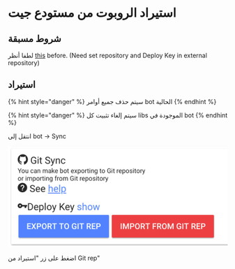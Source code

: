 # استيراد الروبوت من مستودع جيت

## شروط مسبقة

لطفا أنظر [this](https://help.bots.business/git#requirements) before. \(Need set repository and Deploy Key in external repository\)

## استيراد

{% hint style="danger" %}
سيتم حذف جميع أوامر bot الحالية
{% endhint %}

{% hint style="danger" %}
سيتم إلغاء تثبيت كل libs الموجودة في bot
{% endhint %}

انتقل إلى bot -> Sync

![](../.gitbook/assets/image%20%2849%29.png)

اضغط على زر "استيراد من Git rep"



